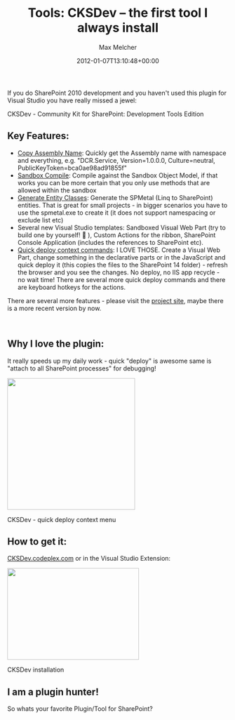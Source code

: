 ﻿---
title: 'Tools: CKSDev – the first tool I always install'
author: Max Melcher
aliases:
   - "/post/2012-01-07-tools-cksdev-the-first-tool-i-always-install/"
2012: "01"
type: post
date: 2012-01-07T13:10:48+00:00
url: /2012/01/tools-cksdev-the-first-tool-i-always-install/
aktt_notify_twitter:
  - 'yes'
aktt_tweeted:
  - "1"
yourls_shorturl:
  - http://melcher.it/s/m
categories:
  - Development
  - SharePoint 2010
  - Tools

---
If you do SharePoint 2010 development and you haven't used this plugin for Visual Studio you have really missed a jewel:

CKSDev - Community Kit for SharePoint: Development Tools Edition

<!--more-->

## Key Features:

  * [Copy Assembly Name][1]: Quickly get the Assembly name with namespace and everything, e.g. "DCR.Service, Version=1.0.0.0, Culture=neutral, PublicKeyToken=bca0ae98ad91855f"
  * [Sandbox Compile][2]: Compile against the Sandbox Object Model, if that works you can be more certain that you only use methods that are allowed within the sandbox
  * [Generate Entity Classes][3]: Generate the SPMetal (Linq to SharePoint) entities. That is great for small projects - in bigger scenarios you have to use the spmetal.exe to create it (it does not support namespacing or exclude list etc)
  * Several new Visual Studio templates: Sandboxed Visual Web Part (try to build one by yourself! 🙂 ), Custom Actions for the ribbon, SharePoint Console Application (includes the references to SharePoint etc).
  * <a title="Quick Deployment" href="http://cksdev.codeplex.com/documentation?referringTitle=Home&ANCHOR#Deployment" target="_blank">Quick deploy context commands</a>: I LOVE THOSE. Create a Visual Web Part, change something in the declarative parts or in the JavaScript and quick deploy it (this copies the files to the SharePoint 14 folder) - refresh the browser and you see the changes. No deploy, no IIS app recycle - no wait time! There are several more quick deploy commands and there are keyboard hotkeys for the actions.

<div>
  There are several more features - please visit the <a title="CKSDev" href="http://cksdev.codeplex.com/" target="_blank">project site</a>, maybe there is a more recent version by now.
</div>

&nbsp;

## Why I love the plugin:

It really speeds up my daily work - quick "deploy" is awesome same is "attach to all SharePoint processes" for debugging!

<div id="attachment_74" style="width: 301px" class="wp-caption aligncenter">
  <a href="http://melcher.it/wp-content/uploads/cksdev.png" rel="lightbox" target="_blank"><img data-attachment-id="74" data-permalink="https://melcher.it/2012/01/tools-cksdev-the-first-tool-i-always-install/cksdev/" data-orig-file="https://melcher.it/wp-content/uploads/cksdev.png" data-orig-size="733,755" data-comments-opened="1" data-image-meta="{&quot;aperture&quot;:&quot;0&quot;,&quot;credit&quot;:&quot;&quot;,&quot;camera&quot;:&quot;&quot;,&quot;caption&quot;:&quot;&quot;,&quot;created_timestamp&quot;:&quot;0&quot;,&quot;copyright&quot;:&quot;&quot;,&quot;focal_length&quot;:&quot;0&quot;,&quot;iso&quot;:&quot;0&quot;,&quot;shutter_speed&quot;:&quot;0&quot;,&quot;title&quot;:&quot;&quot;}" data-image-title="Cksdev - quick deploy context menu" data-image-description="<p>Quick deploy acitons</p>
" data-medium-file="https://melcher.it/wp-content/uploads/cksdev-291x300.png" data-large-file="https://melcher.it/wp-content/uploads/cksdev.png" class="size-medium wp-image-74   " title="Cksdev - quick deploy context menu" src="http://melcher.it/wp-content/uploads/cksdev-291x300.png" alt="" width="291" height="300" srcset="https://melcher.it/wp-content/uploads/cksdev-291x300.png 291w, https://melcher.it/wp-content/uploads/cksdev.png 733w" sizes="(max-width: 291px) 100vw, 291px" /></a>
  
  <p class="wp-caption-text">
    CKSDev - quick deploy context menu
  </p>
</div>

## How to get it:

<a title="CKSDev project site" href="http://cksdev.codeplex.com" target="_blank">CKSDev.codeplex.com</a> or in the Visual Studio Extension:

<div id="attachment_75" style="width: 310px" class="wp-caption aligncenter">
  <a href="http://melcher.it/wp-content/uploads/Bildschirmfoto-2012-01-07-um-13.17.08.png" rel="lightbox" target="_blank"><img data-attachment-id="75" data-permalink="https://melcher.it/2012/01/tools-cksdev-the-first-tool-i-always-install/bildschirmfoto-2012-01-07-um-13-17-08/" data-orig-file="https://melcher.it/wp-content/uploads/Bildschirmfoto-2012-01-07-um-13.17.08.png" data-orig-size="967,676" data-comments-opened="1" data-image-meta="{&quot;aperture&quot;:&quot;0&quot;,&quot;credit&quot;:&quot;&quot;,&quot;camera&quot;:&quot;&quot;,&quot;caption&quot;:&quot;&quot;,&quot;created_timestamp&quot;:&quot;0&quot;,&quot;copyright&quot;:&quot;&quot;,&quot;focal_length&quot;:&quot;0&quot;,&quot;iso&quot;:&quot;0&quot;,&quot;shutter_speed&quot;:&quot;0&quot;,&quot;title&quot;:&quot;&quot;}" data-image-title="Install cksdev" data-image-description="<p>How to install cksdev</p>
" data-medium-file="https://melcher.it/wp-content/uploads/Bildschirmfoto-2012-01-07-um-13.17.08-300x209.png" data-large-file="https://melcher.it/wp-content/uploads/Bildschirmfoto-2012-01-07-um-13.17.08.png" class="size-medium wp-image-75  " title="Install cksdev" src="http://melcher.it/wp-content/uploads/Bildschirmfoto-2012-01-07-um-13.17.08-300x209.png" alt="" width="300" height="209" srcset="https://melcher.it/wp-content/uploads/Bildschirmfoto-2012-01-07-um-13.17.08-300x209.png 300w, https://melcher.it/wp-content/uploads/Bildschirmfoto-2012-01-07-um-13.17.08.png 967w" sizes="(max-width: 300px) 100vw, 300px" /></a>
  
  <p class="wp-caption-text">
    CKSDev installation
  </p>
</div>

## 

## I am a plugin hunter!

So whats your favorite Plugin/Tool for SharePoint?

 [1]: http://cksdev.codeplex.com/wikipage?title=Copy%20Assembly%20Name&referringTitle=Documentation
 [2]: http://cksdev.codeplex.com/wikipage?title=Sandbox%20Compile&referringTitle=Documentation
 [3]: http://cksdev.codeplex.com/wikipage?title=Generate%20Entity%20Classes&referringTitle=Documentation
